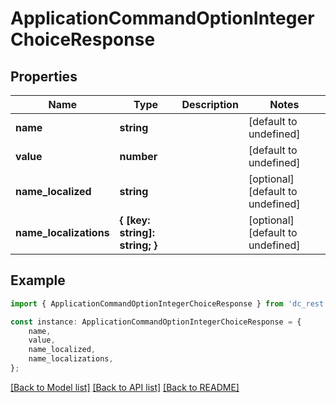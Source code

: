 # ApplicationCommandOptionIntegerChoiceResponse


## Properties

Name | Type | Description | Notes
------------ | ------------- | ------------- | -------------
**name** | **string** |  | [default to undefined]
**value** | **number** |  | [default to undefined]
**name_localized** | **string** |  | [optional] [default to undefined]
**name_localizations** | **{ [key: string]: string; }** |  | [optional] [default to undefined]

## Example

```typescript
import { ApplicationCommandOptionIntegerChoiceResponse } from 'dc_rest';

const instance: ApplicationCommandOptionIntegerChoiceResponse = {
    name,
    value,
    name_localized,
    name_localizations,
};
```

[[Back to Model list]](../README.md#documentation-for-models) [[Back to API list]](../README.md#documentation-for-api-endpoints) [[Back to README]](../README.md)
